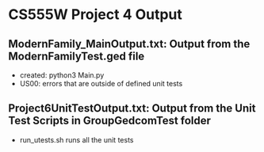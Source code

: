 # CS555W Project 4 Output

## ModernFamily_MainOutput.txt: Output from the ModernFamilyTest.ged file
   * created: python3 Main.py
   * US00: errors that are outside of defined unit tests

## Project6UnitTestOutput.txt: Output from the Unit Test Scripts in GroupGedcomTest folder
   * run_utests.sh runs all the unit tests

